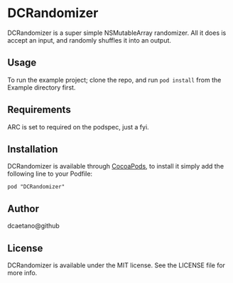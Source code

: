 # DCRandomizer

DCRandomizer is a super simple NSMutableArray randomizer. All it does is accept an input, and randomly shuffles it into an output.

## Usage

To run the example project; clone the repo, and run `pod install` from the Example directory first.

## Requirements

ARC is set to required on the podspec, just a fyi.

## Installation

DCRandomizer is available through [CocoaPods](http://cocoapods.org), to install
it simply add the following line to your Podfile:

    pod "DCRandomizer"

## Author

dcaetano@github 

## License

DCRandomizer is available under the MIT license. See the LICENSE file for more info.
